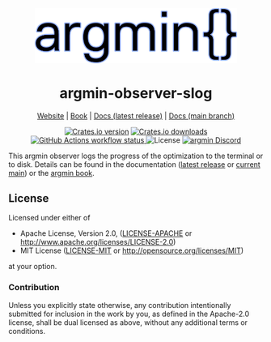 <p align="center">
  <img
    width="400"
    src="https://raw.githubusercontent.com/argmin-rs/argmin/main/media/logo.png"
  />
</p>
<h1 align="center">argmin-observer-slog</h1>

<p align="center">
  <a href="https://argmin-rs.org">Website</a>
  |
  <a href="https://argmin-rs.org/book/">Book</a>
  |
  <a href="https://docs.rs/argmin-observer-slog">Docs (latest release)</a>
  |
  <a href="https://argmin-rs.github.io/argmin/argmin_observer_slog/index.html">Docs (main branch)</a>
</p>

<p align="center">
  <a href="https://crates.io/crates/argmin-observer-slog"
    ><img
      src="https://img.shields.io/crates/v/argmin-observer-slog?style=flat-square"
      alt="Crates.io version"
  /></a>
  <a href="https://crates.io/crates/argmin-observer-slog"
    ><img
      src="https://img.shields.io/crates/d/argmin-observer-slog?style=flat-square"
      alt="Crates.io downloads"
  /></a>
  <a href="https://github.com/argmin-rs/argmin/actions/workflows/ci.yml">
    <img
      src="https://img.shields.io/github/actions/workflow/status/argmin-rs/argmin/ci.yml?branch=main&label=CI&style=flat-square"
      alt="GitHub Actions workflow status"
    />
  </a>
  <img
    src="https://img.shields.io/crates/l/argmin-observer-slog?style=flat-square"
    alt="License"
  />
  <a href="https://discord.gg/fYB8AwxxMW"
    ><img
      src="https://img.shields.io/discord/1189119565335109683?style=flat-square&label=argmin%20Discord"
      alt="argmin Discord"
  /></a>
</p>

This argmin observer logs the progress of the optimization to the terminal or to disk.
Details can be found in the documentation ([latest release](https://docs.rs/argmin-observer-slog) or
[current main](https://argmin-rs.github.io/argmin/argmin_observer_slog/index.html))
or the [argmin book](https://argmin-rs.org/book/).

## License

Licensed under either of

  * Apache License, Version 2.0, ([LICENSE-APACHE](LICENSE-APACHE) or http://www.apache.org/licenses/LICENSE-2.0)
  * MIT License ([LICENSE-MIT](LICENSE-MIT) or http://opensource.org/licenses/MIT)

at your option.

### Contribution

Unless you explicitly state otherwise, any contribution intentionally submitted for inclusion in the work by you,
as defined in the Apache-2.0 license, shall be dual licensed as above, without any additional terms or conditions.
